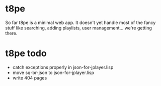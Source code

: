 # t8pe #

 

So far t8pe is a minimal web app. It doesn't yet handle most of the fancy stuff like searching, adding playlists, user management... we're getting there. 

# t8pe todo #

- catch exceptions properly in json-for-jplayer.lisp
- move sq-br-json to json-for-jplayer.lisp
- write 404 pages

